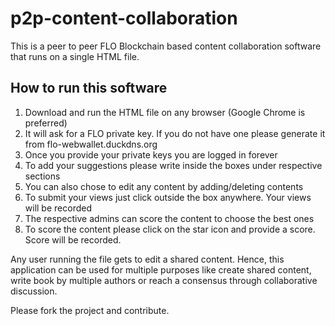 # p2p-content-collaboration

This is a peer to peer FLO Blockchain based content collaboration software that runs on a single HTML file. 

## How to run this software

1. Download and run the HTML file on any browser (Google Chrome is preferred)
2. It will ask for a FLO private key. If you do not have one please generate it from flo-webwallet.duckdns.org
3. Once you provide your private keys you are logged in forever
4. To add your suggestions please write inside the boxes under respective sections
5. You can also chose to edit any content by adding/deleting contents
6. To submit your views just click outside the box anywhere. Your views will be recorded
7. The respective admins can score the content to choose the best ones
8. To score the content please click on the star icon and provide a score. Score will be recorded.

Any user running the file gets to edit a shared content. Hence, this application can be used for multiple purposes
like create shared content, write book by multiple authors or reach a consensus through collaborative discussion.

Please fork the project and contribute.
